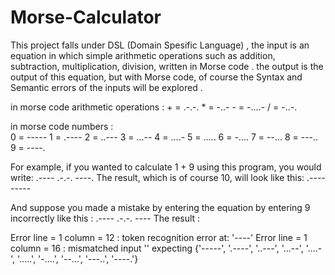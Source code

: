 # Morse-Calculator

This project falls under DSL (Domain Spesific Language) ,
the input is an equation in which simple arithmetic operations such as addition, subtraction, multiplication, division, written in Morse code .
the output is the output of this equation, but with Morse code, of course the Syntax and Semantic errors of the inputs will be explored .

in morse code arithmetic operations : 
          + =  .-.-. 
          * =  -..-
          - =  -....-
          / =  -..-.
          
in morse code numbers :       
          0 = -----
          1 = .----
          2 = ..---
          3 = ...--
          4 = ....-
          5 = .....
          6 = -....
          7 = --...
          8 = ---..
          9 = ----.
 
For example, if you wanted to calculate 1 + 9 using this program, you would write:
      .---- .-.-. ----.
The result, which is of course 10, will look like this:
      .---------

And suppose you made a mistake by entering the equation by entering 9 incorrectly like this : .---- .-.-. ----
The result :

Error line = 1 column = 12 : token recognition error at: '----'
Error line = 1 column = 16 : mismatched input '<EOF>' expecting {'-----', '.----', '..---', '...--', '....-', '.....', '-....', '--...', '---..', '----.'}
